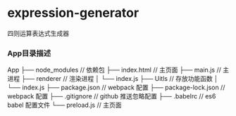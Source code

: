 # expression-generator
四则运算表达式生成器

### App目录描述
App
├── node_modules           // 依赖包
├── index.html             // 主页面
├── main.js                // 主进程
├── renderer               // 渲染进程
│   └── index.js
├── Uitls                  // 存放功能函数
│   └── index.js
├── package.json           // webpack 配置
├── package-lock.json      // webpack 配置
├── .gitignore             // github 推送忽略配置
├── .babelrc               // es6 babel 配置文件
└── preload.js             // 主页面
